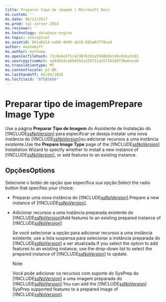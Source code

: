 ```yaml
---
title: Preparar tipo de imagem | Microsoft Docs
ms.custom: ''
ms.date: 06/13/2017
ms.prod: sql-server-2014
ms.reviewer: ''
ms.technology: database-engine
ms.topic: conceptual
ms.assetid: b61a6d14-eabb-4b09-ab18-683a037f8ca4
author: mashamsft
ms.author: mathoma
ms.openlocfilehash: 73c0e6e5f5c423876191a536083b149c01ba3181
ms.sourcegitcommit: ad4d92dce894592a259721a1571b1d8736abacdb
ms.translationtype: MT
ms.contentlocale: pt-BR
ms.lasthandoff: 08/04/2020
ms.locfileid: "87581656"
---
```

# <a name="prepare-image-type"></a><span data-ttu-id="76b8b-102">Preparar tipo de imagem</span><span class="sxs-lookup"><span data-stu-id="76b8b-102">Prepare Image Type</span></span>
  <span data-ttu-id="76b8b-103">Use a página **Preparar Tipo de Imagem** do Assistente de Instalação do [!INCLUDE[ssNoVersion](../../includes/ssnoversion-md.md)] para especificar se deseja instalar uma nova instância do [!INCLUDE[ssNoVersion](../../includes/ssnoversion-md.md)]ou adicionar recursos a uma instância existente.</span><span class="sxs-lookup"><span data-stu-id="76b8b-103">Use the **Prepare Image Type** page of the [!INCLUDE[ssNoVersion](../../includes/ssnoversion-md.md)] Installation Wizard to specify whether to install a new instance of [!INCLUDE[ssNoVersion](../../includes/ssnoversion-md.md)], or add features to an existing instance.</span></span>  
  
## <a name="options"></a><span data-ttu-id="76b8b-104">Opções</span><span class="sxs-lookup"><span data-stu-id="76b8b-104">Options</span></span>  
 <span data-ttu-id="76b8b-105">Selecione o botão de opção que especifica sua opção:</span><span class="sxs-lookup"><span data-stu-id="76b8b-105">Select the radio button that specifies your choice:</span></span>  
  
-   <span data-ttu-id="76b8b-106">Preparar uma nova instância do [!INCLUDE[ssNoVersion](../../includes/ssnoversion-md.md)].</span><span class="sxs-lookup"><span data-stu-id="76b8b-106">Prepare a new instance of [!INCLUDE[ssNoVersion](../../includes/ssnoversion-md.md)].</span></span>  
  
-   <span data-ttu-id="76b8b-107">Adicionar recursos a uma instância preparada existente do [!INCLUDE[ssNoVersion](../../includes/ssnoversion-md.md)]</span><span class="sxs-lookup"><span data-stu-id="76b8b-107">Add features to an existing prepared instance of [!INCLUDE[ssNoVersion](../../includes/ssnoversion-md.md)]</span></span>  
  
     <span data-ttu-id="76b8b-108">Se você selecionar a opção para adicionar recursos a uma instância existente, use a lista suspensa para selecionar a instância preparada do [!INCLUDE[ssNoVersion](../../includes/ssnoversion-md.md)] a ser atualizada.</span><span class="sxs-lookup"><span data-stu-id="76b8b-108">If you select the option to add features to an existing instance, use the drop-down list to select the prepared instance of [!INCLUDE[ssNoVersion](../../includes/ssnoversion-md.md)] to update.</span></span>  
  
    > [!NOTE]  
    >  <span data-ttu-id="76b8b-109">Você pode adicionar os recursos com suporte do SysPrep do [!INCLUDE[ssNoVersion](../../includes/ssnoversion-md.md)] a uma imagem preparada do [!INCLUDE[ssNoVersion](../../includes/ssnoversion-md.md)].</span><span class="sxs-lookup"><span data-stu-id="76b8b-109">You can add the [!INCLUDE[ssNoVersion](../../includes/ssnoversion-md.md)] SysPrep supported features to a prepared image of [!INCLUDE[ssNoVersion](../../includes/ssnoversion-md.md)].</span></span>  
  
  
